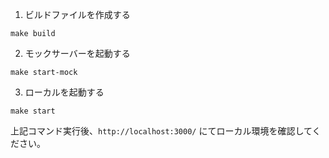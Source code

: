 1. ビルドファイルを作成する

```
make build
```

2. モックサーバーを起動する

```
make start-mock
```

3. ローカルを起動する

```
make start
```

上記コマンド実行後、`http://localhost:3000/` にてローカル環境を確認してください。
